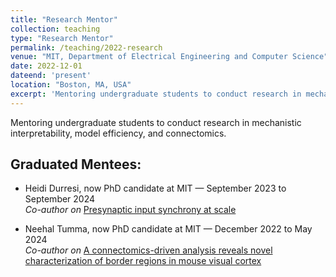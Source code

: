 ```yaml
---
title: "Research Mentor"
collection: teaching
type: "Research Mentor"
permalink: /teaching/2022-research
venue: "MIT, Department of Electrical Engineering and Computer Science"
date: 2022-12-01
dateend: 'present'
location: "Boston, MA, USA"
excerpt: 'Mentoring undergraduate students to conduct research in mechanistic interpretability, model efficiency, and connectomics.'
---
```


Mentoring undergraduate students to conduct research in mechanistic interpretability, model efficiency, and connectomics.

## Graduated Mentees:

- Heidi Durresi, now PhD candidate at MIT &mdash; September 2023 to September 2024<br>
  _Co-author on_ [Presynaptic input synchrony at scale](/publication/2025-presynaptic)

- Neehal Tumma, now PhD candidate at MIT &mdash; December 2022 to May 2024<br>
  _Co-author on_ [A connectomics-driven analysis reveals novel characterization of border regions in mouse visual cortex](/publication/2025-connectomics)